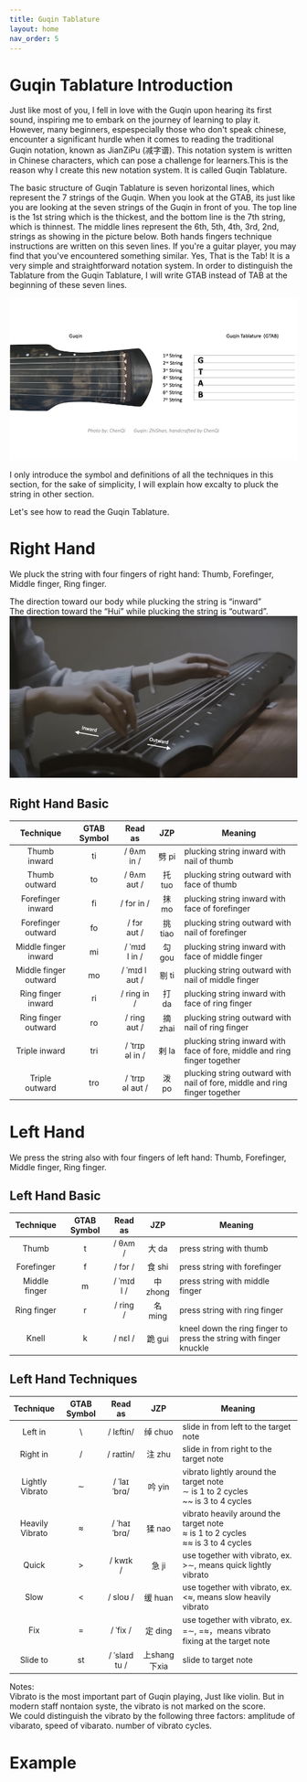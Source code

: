 ```yaml
---
title: Guqin Tablature
layout: home
nav_order: 5
---
```

# Guqin Tablature Introduction 
Just like most of you, I fell in love with the Guqin upon hearing its first sound, inspiring me to embark on the journey of learning to play it. However, many beginners, espespecially those who don't speak chinese, encounter a significant hurdle when it comes to reading the traditional Guqin notation, known as JianZiPu (减字谱). This notation system is written in Chinese characters, which can pose a challenge for learners.This is the reason why I create this new notation system. It is called Guqin Tablature.  

The basic structure of Guqin Tablature is seven horizontal lines, which represent the 7 strings of the Guqin. When you look at the GTAB, its just like you are looking at the seven strings of the Guqin in front of you. The top line is the 1st string which is the thickest, and the bottom line is the 7th string, which is thinnest. The middle lines represent the 6th, 5th, 4th, 3rd, 2nd, strings as showing in the picture below. Both hands fingers technique instructions are written on this seven lines. If you're a guitar player, you may find that you've encountered something similar. Yes, That is the Tab! It is a very simple and straightforward notation system. In order to distinguish the Tablature from the Guqin Tablature, I will write GTAB instead of TAB at the beginning of these seven lines.

![Guqin Tablature](/docs/guqin_tablature_001.jpeg)  

I only introduce the symbol and definitions of all the techniques in this section, for the sake of simplicity, I will explain how excalty to pluck the string in other section.

Let's see how to read the Guqin Tablature. 


# Right Hand

We pluck the string with four fingers of right hand:  Thumb, Forefinger, Middle finger, Ring finger.  

The direction toward our body while plucking the string is “inward”  
The direction toward the “Hui” while plucking the string is “outward”.
![Guqin Tablature](/docs/guqin_tablature_002.jpeg)  


## Right Hand Basic

| Technique             | GTAB Symbol  |  Read as         | JZP      | Meaning |
| :-----:               | :-----:      | :-----:          |:----:    | ----    |
| Thumb inward          | ti           | / θʌm in /       | 劈 pi    | plucking string inward with nail of thumb |
| Thumb outward         | to           | / θʌm aʊt /      | 托 tuo   | plucking string outward with face of thumb |
| Forefinger inward     | fi           | / fɔr in /       | 抹 mo    | plucking string inward with face of forefinger |
| Forefinger outward    | fo           | / fɔr aʊt /      | 挑 tiao  | plucking string outward with nail of forefinger |
| Middle finger inward  | mi           | / ˈmɪd l in /    | 勾 gou   | plucking string inward with face of middle finger |
| Middle finger outward | mo           | / ˈmɪd l  aʊt /  | 剔 ti    | plucking string outward with nail of middle finger |
| Ring finger inward    | ri           | / ring  in /     | 打 da    | plucking string inward with face of ring finger |
| Ring finger outward   | ro           | / ring aʊt /     | 摘 zhai  | plucking string outward with nail of ring finger |
| Triple inward         | tri          | / ˈtrɪp əl in /  | 剌 la    | plucking string inward with face of fore, middle and ring finger together |
| Triple outward        | tro          | / ˈtrɪp əl aʊt / | 泼 po    | plucking string outward with nail of fore, middle and ring finger together |

# Left Hand
We press the string also with four fingers of left hand:  Thumb, Forefinger, Middle finger, Ring finger.  

## Left Hand Basic  

| Technique         | GTAB Symbol  |  Read as        | JZP       | Meaning |
| :-----:           | :-----:      |:----:           | :----:    |  ----   |
| Thumb             | t            | / θʌm /         | 大 da     | press string with thumb |
| Forefinger        | f            | / fɔr /         | 食 shi    | press string with forefinger |
| Middle finger     | m            | / ˈmɪd l /      | 中 zhong  | press string with middle finger  |
| Ring finger       | r            | / ring /        | 名 ming   | press string with ring finger |
| Knell             | k            | / nɛl /         | 跪 gui    | kneel down the ring finger to press the string with finger knuckle|  

## Left Hand Techniques

| Technique         | GTAB Symbol  |  Read as        | JZP       | Meaning |
| :-----:           | :-----:      | :-----:         |:----:     | ----    |
| Left  in          |    \         | / lɛftin/       |   绰 chuo | slide in from left to the target note |
| Right in          |    /         | / raɪtin/       |   注 zhu  | slide in from right to the target note |
| Lightly<br>Vibrato|    ∼         | / ˈlaɪˈbrɑ/     |   吟 yin  | vibrato lightly around the target note<br>∼ is 1 to 2 cycles<br>~~ is 3 to 4 cycles|
| Heavily<br>Vibrato|    ≈         | / ˈhaɪˈbrɑ/     |   猱 nao  | vibrato heavily around the target note<br>≈ is 1 to 2 cycles<br>≈≈ is 3 to 4 cycles|
| Quick             |    >         | /  kwɪk /       |   急 ji   | use together with vibrato, ex. >∼, means quick lightly vibrato |
| Slow              |    <         |  / sloʊ /       |   缓 huan | use together with vibrato, ex. <≈, means slow heavily vibrato |
| Fix               |    =         |  / ˈfix /       |   定 ding | use together with vibrato, ex. =∼, =≈，means vibrato fixing at the target note |
| Slide to          |    st         |  / ˈslaɪd tu /  | 上shang 下xia   | slide to target note |

Notes:  
Vibrato is the most important part of Guqin playing, Just like violin. But in modern staff nontaion syste, the vibrato is not marked on the score.   
We could distinguish the vibrato by the following three factors:
amplitude of vibarato, speed of vibarato. number of vibrato cycles.




# Example
